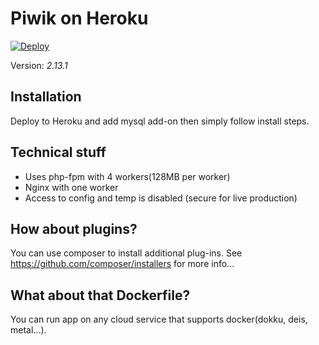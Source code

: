# Piwik on Heroku

[![Deploy](https://www.herokucdn.com/deploy/button.png)](https://heroku.com/deploy)

Version: *2.13.1*

## Installation

Deploy to Heroku and add mysql add-on then simply follow install steps.

## Technical stuff

 - Uses php-fpm with 4 workers(128MB per worker)
 - Nginx with one worker
 - Access to config and temp is disabled (secure for live production)

## How about plugins?

You can use composer to install additional plug-ins. See https://github.com/composer/installers 
for more info...

## What about that Dockerfile?

You can run app on any cloud service that supports docker(dokku, deis, metal...).